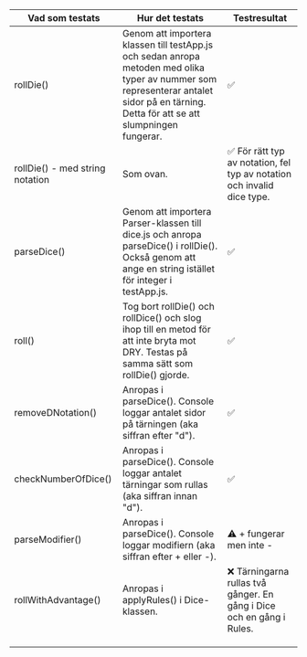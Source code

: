 | Vad som testats | Hur det testats | Testresultat |
| --------------- | --------------- | ------------ |
| rollDie()       | Genom att importera klassen till testApp.js och sedan anropa metoden med olika typer av nummer som representerar antalet sidor på en tärning. Detta för att se att slumpningen fungerar. | ✅ |
| rollDie() - med string notation | Som ovan. | ✅ För rätt typ av notation, fel typ av notation och invalid dice type. |
| parseDice()     | Genom att importera Parser-klassen till dice.js och anropa parseDice() i rollDie(). Också genom att ange en string istället för integer i testApp.js. | ✅ |
| roll()          | Tog bort rollDie() och rollDice() och slog ihop till en metod för att inte bryta mot DRY. Testas på samma sätt som rollDie() gjorde. | ✅ |
| removeDNotation() | Anropas i parseDice(). Console loggar antalet sidor på tärningen (aka siffran efter "d"). | ✅ |
| checkNumberOfDice() | Anropas i parseDice(). Console loggar antalet tärningar som rullas (aka siffran innan "d"). | ✅ |
| parseModifier() | Anropas i parseDice(). Console loggar modifiern (aka siffran efter + eller -). | ⚠️ + fungerar men inte - |
| rollWithAdvantage() | Anropas i applyRules() i Dice-klassen. | ❌ Tärningarna rullas två gånger. En gång i Dice och en gång i Rules. |
|                 |                 |              |
|                 |                 |              |
|                 |                 |              |
